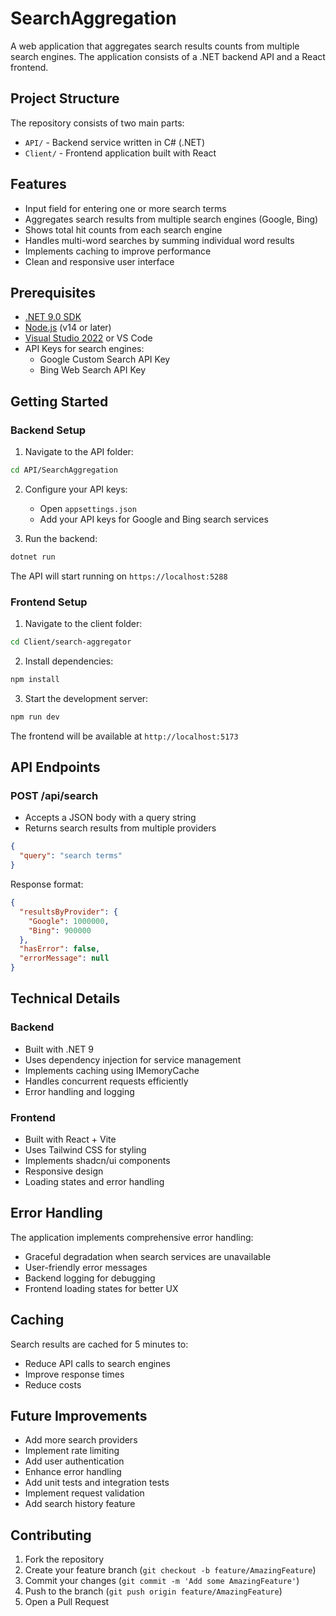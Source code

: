 # SearchAggregation

A web application that aggregates search results counts from multiple search engines. The application consists of a .NET backend API and a React frontend.

## Project Structure

The repository consists of two main parts:
- `API/` - Backend service written in C# (.NET)
- `Client/` - Frontend application built with React

## Features

- Input field for entering one or more search terms
- Aggregates search results from multiple search engines (Google, Bing)
- Shows total hit counts from each search engine
- Handles multi-word searches by summing individual word results
- Implements caching to improve performance
- Clean and responsive user interface

## Prerequisites

- [.NET 9.0 SDK](https://dotnet.microsoft.com/download)
- [Node.js](https://nodejs.org/) (v14 or later)
- [Visual Studio 2022](https://visualstudio.microsoft.com/vs/) or VS Code
- API Keys for search engines:
  - Google Custom Search API Key
  - Bing Web Search API Key

## Getting Started

### Backend Setup

1. Navigate to the API folder:
```bash
cd API/SearchAggregation
```

2. Configure your API keys:
   - Open `appsettings.json`
   - Add your API keys for Google and Bing search services

3. Run the backend:
```bash
dotnet run
```
The API will start running on `https://localhost:5288`

### Frontend Setup

1. Navigate to the client folder:
```bash
cd Client/search-aggregator
```

2. Install dependencies:
```bash
npm install
```

3. Start the development server:
```bash
npm run dev
```
The frontend will be available at `http://localhost:5173`

## API Endpoints

### POST /api/search
- Accepts a JSON body with a query string
- Returns search results from multiple providers
```json
{
  "query": "search terms"
}
```

Response format:
```json
{
  "resultsByProvider": {
    "Google": 1000000,
    "Bing": 900000
  },
  "hasError": false,
  "errorMessage": null
}
```

## Technical Details

### Backend
- Built with .NET 9
- Uses dependency injection for service management
- Implements caching using IMemoryCache
- Handles concurrent requests efficiently
- Error handling and logging

### Frontend
- Built with React + Vite
- Uses Tailwind CSS for styling
- Implements shadcn/ui components
- Responsive design
- Loading states and error handling

## Error Handling

The application implements comprehensive error handling:
- Graceful degradation when search services are unavailable
- User-friendly error messages
- Backend logging for debugging
- Frontend loading states for better UX

## Caching

Search results are cached for 5 minutes to:
- Reduce API calls to search engines
- Improve response times
- Reduce costs

## Future Improvements

- Add more search providers
- Implement rate limiting
- Add user authentication
- Enhance error handling
- Add unit tests and integration tests
- Implement request validation
- Add search history feature

## Contributing

1. Fork the repository
2. Create your feature branch (`git checkout -b feature/AmazingFeature`)
3. Commit your changes (`git commit -m 'Add some AmazingFeature'`)
4. Push to the branch (`git push origin feature/AmazingFeature`)
5. Open a Pull Request